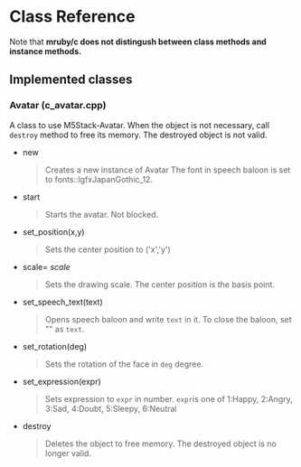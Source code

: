 # Class Reference 

Note that **mruby/c does not distingush between class methods and instance methods.**

## Implemented classes

### Avatar (c_avatar.cpp)
A class to use M5Stack-Avatar.
When the object is not necessary, call `destroy` method to free its memory. The destroyed object is not valid.

- new
  > Creates a new instance of Avatar
  > The font in speech baloon is set to fonts::lgfxJapanGothic_12.
- start
  > Starts the avatar. Not blocked.
- set_position(x,y)
  > Sets the center position to ('x','y')
- scale= _scale_
  > Sets the drawing scale. The center position is the basis point.
- set_speech_text(text)
  > Opens speech baloon and write `text` in it.
  > To close the baloon, set "" as `text`.
- set_rotation(deg)
  > Sets the rotation of the face in `deg` degree.
- set_expression(expr)
  > Sets expression to `expr` in number.
  > `expr`is one of 1:Happy, 2:Angry, 3:Sad, 4:Doubt, 5:Sleepy, 6:Neutral
- destroy
  > Deletes the object to free memory. The destroyed object is no longer valid.

